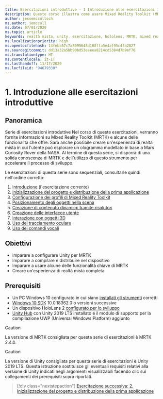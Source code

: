 ```yaml
---
title: Esercitazioni introduttive - 1 Introduzione alle esercitazioni introduttive
description: Questo corso illustra come usare Mixed Reality Toolkit (MRTK) per creare un'applicazione di realtà mista da zero.
author: jessemcculloch
ms.author: jemccull
ms.date: 07/01/2020
ms.topic: article
keywords: realtà mista, unity, esercitazione, hololens, MRTK, mixed reality toolkit, risolutori, tracciamento oculare, comandi vocali
ms.localizationpriority: high
ms.openlocfilehash: 14feba57c7a8995648d108ffa5e4af95c4fa2827
ms.sourcegitcommit: dd13a32a5bb90bd53eeeea8214cd5384d7b9ef76
ms.translationtype: HT
ms.contentlocale: it-IT
ms.lasthandoff: 11/17/2020
ms.locfileid: "94679330"
---
```

# <a name="1-introduction-to-the-getting-started-tutorials"></a>1. Introduzione alle esercitazioni introduttive

## <a name="overview"></a>Panoramica

Serie di esercitazioni introduttive Nel corso di queste esercitazioni, verranno fornite informazioni su Mixed Reality Toolkit (MRTK) e alcune delle funzionalità che offre. Sarà anche possibile creare un'esperienza di realtà mista in cui l'utente può esplorare un ologramma modellato in base a Mars Curiosity Rover della NASA. Al termine di questa serie, si disporrà di una solida conoscenza di MRTK e dell'utilizzo di questo strumento per accelerare il processo di sviluppo.

Le esercitazioni di questa serie sono sequenziali, consultarle quindi nell'ordine corretto:

1. [Introduzione](mr-learning-base-01.md) (l'esercitazione corrente)
2. [Inizializzazione del progetto e distribuzione della prima applicazione](mr-learning-base-02.md)
3. [Configurazione dei profili di Mixed Reality Toolkit](mr-learning-base-03.md)
4. [Posizionamento degli oggetti nella scena](mr-learning-base-04.md)
5. [Creazione di contenuto dinamico tramite risolutori](mr-learning-base-05.md)
6. [Creazione delle interfacce utente](mr-learning-base-06.md)
7. [Interazione con oggetti 3D](mr-learning-base-07.md)
8. [Uso del tracciamento oculare](mr-learning-base-08.md)
9. [Uso dei comandi vocali](mr-learning-base-09.md)

## <a name="objectives"></a>Obiettivi

* Imparare a configurare Unity per MRTK
* Imparare a compilare e distribuire nel dispositivo
* Imparare a usare alcune delle funzionalità chiave di MRTK
* Creare un'esperienza di realtà mista completa

## <a name="prerequisites"></a>Prerequisiti

* Un PC Windows 10 configurato in cui siano [installati gli strumenti](../../install-the-tools.md) corretti
* [Windows 10 SDK](https://developer.microsoft.com/windows/downloads/windows-10-sdk/) 10.0.18362.0 o versioni successive
* Un dispositivo HoloLens 2 [configurato per lo sviluppo](../../platform-capabilities-and-apis/using-visual-studio.md#enabling-developer-mode)
* <a href="https://docs.unity3d.com/Manual/GettingStartedInstallingHub.html" target="_blank">Unity Hub</a> con Unity 2019 LTS installato e il modulo di supporto per la compilazione UWP (Universal Windows Platform) aggiunto

> [!CAUTION]
> La versione di MRTK consigliata per questa serie di esercitazioni è MRTK 2.4.0.

> [!CAUTION]
> La versione di Unity consigliata per questa serie di esercitazioni è Unity 2019 LTS. Questa istruzione sostituisce gli eventuali requisiti relativi alla versione di Unity indicati negli argomenti visualizzabili facendo clic sui collegamenti dei prerequisiti sopra riportati.

> [!div class="nextstepaction"]
> [Esercitazione successiva: 2. Inizializzazione del progetto e distribuzione della prima applicazione](mr-learning-base-02.md)

